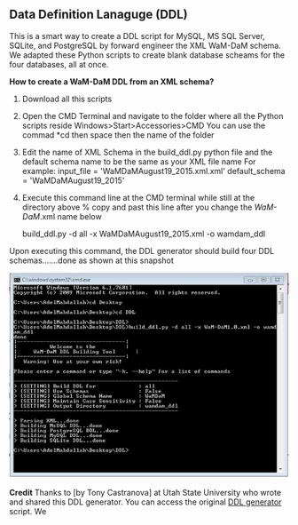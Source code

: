 ## Data Definition Lanaguge (DDL)

This is a smart way to create a DDL script for MySQL, MS SQL Server, SQLite, and PostgreSQL by forward engineer the XML WaM-DaM schema. We adapted these Python scripts to create blank database scheams for the four databases, all at once. 

**How to create a WaM-DaM DDL from an XML schema?**       
1. Download all this scripts    

2. Open the CMD Terminal and navigate to the folder where all the Python scripts reside
Windows>Start>Accessories>CMD
You can use the commad *cd then space then the name of the folder 

3. Edit the name of XML Schema in the build_ddl.py python file and the default schema name to be the same as your XML file name
For example:
input_file = 'WaMDaMAugust19_2015.xml.xml'
default_schema = 'WaMDaMAugust19_2015'

4. Execute this command line at the CMD terminal while still at the directory above
% copy and past this line after you change the *WaM-DaM*.xml name below

     build_ddl.py -d all -x WaMDaMAugust19_2015.xml -o wamdam_ddl


Upon executing this command, the DDL generator should build four DDL schemas.......done as shown at this snapshot 

![](https://github.com/amabdallah/WaM-DaM/blob/master/01Documentation/02DDL/SnapshotOfResult_DDL_cmd.JPG)    



**Credit** 
Thanks to [by Tony Castranova] at Utah State University who wrote and shared this DDL generator. You can access the original <a href="https://github.com/amabdallah/WaM-DaM/tree/master/01Documentation/02DDL" target="_blank">DDL generator</a> script. We 
